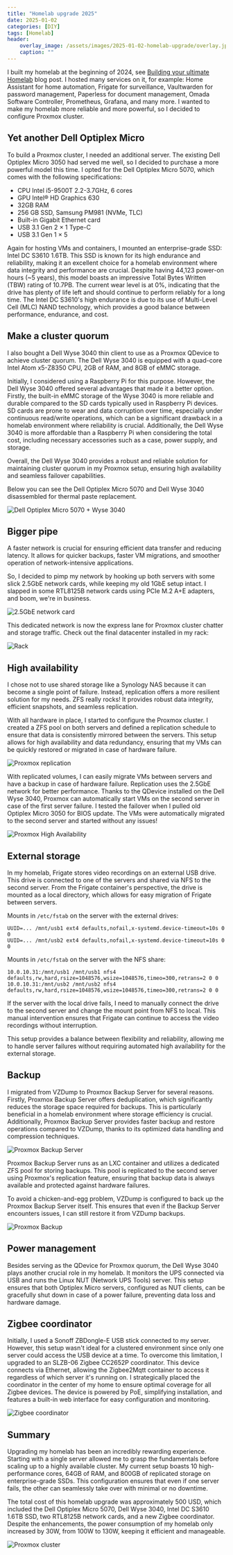 ```yaml
---
title: "Homelab upgrade 2025"
date: 2025-01-02
categories: [DIY]
tags: [Homelab]
header:
    overlay_image: /assets/images/2025-01-02-homelab-upgrade/overlay.jpg
    caption: ""
---
```


I built my homelab at the beginning of 2024, see [Building your ultimate Homelab](https://mkuthan.github.io/blog/2024/06/30/homlab-hardware/) blog post.
I hosted many services on it, for example: Home Assistant for home automation, Frigate for surveillance, Vaultwarden for password management, Paperless for document management, Omada Software Controller, Prometheus, Grafana, and many more.
I wanted to make my homelab more reliable and more powerful, so I decided to configure Proxmox cluster.

## Yet another Dell Optiplex Micro

To build a Proxmox cluster, I needed an additional server.
The existing Dell Optiplex Micro 3050 had served me well, so I decided to purchase a more powerful model this time.
I opted for the Dell Optiplex Micro 5070, which comes with the following specifications:

* CPU Intel i5-9500T 2.2-3.7GHz, 6 cores
* GPU Intel® HD Graphics 630
* 32GB RAM
* 256 GB SSD, Samsung PM981 (NVMe, TLC)
* Built-in Gigabit Ethernet card
* USB 3.1 Gen 2 × 1 Type-C
* USB 3.1 Gen 1 × 5

Again for hosting VMs and containers, I mounted an enterprise-grade SSD: Intel DC S3610 1.6TB.
This SSD is known for its high endurance and reliability, making it an excellent choice for a homelab environment where data integrity and performance are crucial.
Despite having 44,123 power-on hours (~5 years), this model boasts an impressive Total Bytes Written (TBW) rating of 10.7PB.
The current wear level is at 0%, indicating that the drive has plenty of life left and should continue to perform reliably for a long time. The Intel DC S3610's high endurance is due to its use of Multi-Level Cell (MLC) NAND technology, which provides a good balance between performance, endurance, and cost.

## Make a cluster quorum

I also bought a Dell Wyse 3040 thin client to use as a Proxmox QDevice to achieve cluster quorum. The Dell Wyse 3040 is equipped with a quad-core Intel Atom x5-Z8350 CPU, 2GB of RAM, and 8GB of eMMC storage.

Initially, I considered using a Raspberry Pi for this purpose.
However, the Dell Wyse 3040 offered several advantages that made it a better option. Firstly, the built-in eMMC storage of the Wyse 3040 is more reliable and durable compared to the SD cards typically used in Raspberry Pi devices.
SD cards are prone to wear and data corruption over time, especially under continuous read/write operations, which can be a significant drawback in a homelab environment where reliability is crucial.
Additionally, the Dell Wyse 3040 is more affordable than a Raspberry Pi when considering the total cost, including necessary accessories such as a case, power supply, and storage.

Overall, the Dell Wyse 3040 provides a robust and reliable solution for maintaining cluster quorum in my Proxmox setup, ensuring high availability and seamless failover capabilities.

Below you can see the Dell Optiplex Micro 5070 and Dell Wyse 3040 disassembled for thermal paste replacement.

![Dell Optiplex Micro 5070 + Wyse 3040](/assets/images/2025-01-02-homelab-upgrade/dell_optiplex_wyse.jpg)

## Bigger pipe

A faster network is crucial for ensuring efficient data transfer and reducing latency.
It allows for quicker backups, faster VM migrations, and smoother operation of network-intensive applications.

So, I decided to pimp my network by hooking up both servers with some slick 2.5GbE network cards, while keeping my old 1GbE setup intact.
I slapped in some RTL8125B network cards using PCIe M.2 A+E adapters, and boom, we're in business.

![2.5GbE network card](/assets/images/2025-01-02-homelab-upgrade/network_card.jpg)

This dedicated network is now the express lane for Proxmox cluster chatter and storage traffic.
Check out the final datacenter installed in my rack:

![Rack](/assets/images/2025-01-02-homelab-upgrade/rack.jpg)

## High availability

I chose not to use shared storage like a Synology NAS because it can become a single point of failure.
Instead, replication offers a more resilient solution for my needs. ZFS really rocks! It provides robust data integrity, efficient snapshots, and seamless replication.

With all hardware in place, I started to configure the Proxmox cluster.
I created a ZFS pool on both servers and defined a replication schedule to ensure that data is consistently mirrored between the servers.
This setup allows for high availability and data redundancy, ensuring that my VMs can be quickly restored or migrated in case of hardware failure.

![Proxmox replication](/assets/images/2025-01-02-homelab-upgrade/proxmox_replication.png)

With replicated volumes, I can easily migrate VMs between servers and have a backup in case of hardware failure. Replication uses the 2.5GbE network for better performance.
Thanks to the QDevice installed on the Dell Wyse 3040, Proxmox can automatically start VMs on the second server in case of the first server failure.
I tested the failover when I pulled old Optiplex Micro 3050 for BIOS update.
The VMs were automatically migrated to the second server and started without any issues!

![Proxmox High Availability](/assets/images/2025-01-02-homelab-upgrade/proxmox_ha.png)

## External storage

In my homelab, Frigate stores video recordings on an external USB drive.
This drive is connected to one of the servers and shared via NFS to the second server.
From the Frigate container's perspective, the drive is mounted as a local directory, which allows for easy migration of Frigate between servers.

Mounts in `/etc/fstab` on the server with the external drives:

```
UUID=... /mnt/usb1 ext4 defaults,nofail,x-systemd.device-timeout=10s 0 0
UUID=... /mnt/usb2 ext4 defaults,nofail,x-systemd.device-timeout=10s 0 0
```

Mounts in `/etc/fstab` on the server with the NFS share:

```
10.0.10.31:/mnt/usb1 /mnt/usb1 nfs4 defaults,rw,hard,rsize=1048576,wsize=1048576,timeo=300,retrans=2 0 0
10.0.10.31:/mnt/usb2 /mnt/usb2 nfs4 defaults,rw,hard,rsize=1048576,wsize=1048576,timeo=300,retrans=2 0 0
```

If the server with the local drive fails, I need to manually connect the drive to the second server and change the mount point from NFS to local.
This manual intervention ensures that Frigate can continue to access the video recordings without interruption.

This setup provides a balance between flexibility and reliability, allowing me to handle server failures without requiring automated high availability for the external storage.

## Backup

I migrated from VZDump to Proxmox Backup Server for several reasons. Firstly, Proxmox Backup Server offers deduplication, which significantly reduces the storage space required for backups.
This is particularly beneficial in a homelab environment where storage efficiency is crucial.
Additionally, Proxmox Backup Server provides faster backup and restore operations compared to VZDump, thanks to its optimized data handling and compression techniques.

![Proxmox Backup Server](/assets/images/2025-01-02-homelab-upgrade/proxmox_backup_server.png)

Proxmox Backup Server runs as an LXC container and utilizes a dedicated ZFS pool for storing backups.
This pool is replicated to the second server using Proxmox's replication feature, ensuring that backup data is always available and protected against hardware failures.

To avoid a chicken-and-egg problem, VZDump is configured to back up the Proxmox Backup Server itself.
This ensures that even if the Backup Server encounters issues, I can still restore it from VZDump backups.

![Proxmox Backup](/assets/images/2025-01-02-homelab-upgrade/proxmox_backup.png)

## Power management

Besides serving as the QDevice for Proxmox quorum, the Dell Wyse 3040 plays another crucial role in my homelab.
It monitors the UPS connected via USB and runs the Linux NUT (Network UPS Tools) server.
This setup ensures that both Optiplex Micro servers, configured as NUT clients, can be gracefully shut down in case of a power failure, preventing data loss and hardware damage.

## Zigbee coordinator

Initially, I used a Sonoff ZBDongle-E USB stick connected to my server.
However, this setup wasn't ideal for a clustered environment since only one server could access the USB device at a time.
To overcome this limitation, I upgraded to an SLZB-06 Zigbee CC2652P coordinator.
This device connects via Ethernet, allowing the Zigbee2Mqtt container to access it regardless of which server it's running on.
I strategically placed the coordinator in the center of my home to ensure optimal coverage for all Zigbee devices.
The device is powered by PoE, simplifying installation, and features a built-in web interface for easy configuration and monitoring.

![Zigbee coordinator](/assets/images/2025-01-02-homelab-upgrade/slzb-06.png)

## Summary

Upgrading my homelab has been an incredibly rewarding experience. Starting with a single server allowed me to grasp the fundamentals before scaling up to a highly available cluster.
My current setup boasts 10 high-performance cores, 64GB of RAM, and 800GB of replicated storage on enterprise-grade SSDs.
This configuration ensures that even if one server fails, the other can seamlessly take over with minimal or no downtime.

The total cost of this homelab upgrade was approximately 500 USD, which included the Dell Optiplex Micro 5070, Dell Wyse 3040, Intel DC S3610 1.6TB SSD, two RTL8125B network cards, and a new Zigbee coordinator.
Despite the enhancements, the power consumption of my homelab only increased by 30W, from 100W to 130W, keeping it efficient and manageable.

![Proxmox cluster](/assets/images/2025-01-02-homelab-upgrade/cluster_summary.png)

